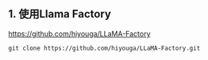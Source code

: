 ## 1. 使用Llama Factory

https://github.com/hiyouga/LLaMA-Factory 

`git clone https://github.com/hiyouga/LLaMA-Factory.git`